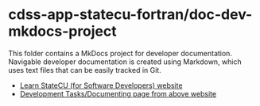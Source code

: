 # cdss-app-statecu-fortran/doc-dev-mkdocs-project #

This folder contains a MkDocs project for developer documentation.
Navigable developer documentation is created using Markdown, which uses text files that can be easily tracked in Git.

* [Learn StateCU (for Software Developers) website](http://learn.openwaterfoundation.org/owf-learn-cdss-statecu-dev/index.html)
* [Development Tasks/Documenting page from above website](http://learn.openwaterfoundation.org/owf-learn-cdss-statecu-dev/dev-tasks/documenting/)
